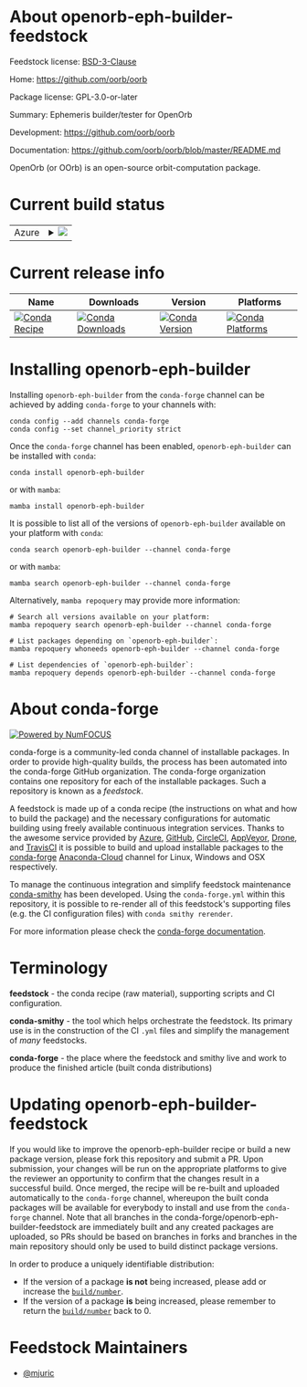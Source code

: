 About openorb-eph-builder-feedstock
===================================

Feedstock license: [BSD-3-Clause](https://github.com/conda-forge/openorb-eph-builder-feedstock/blob/main/LICENSE.txt)

Home: https://github.com/oorb/oorb

Package license: GPL-3.0-or-later

Summary: Ephemeris builder/tester for OpenOrb

Development: https://github.com/oorb/oorb

Documentation: https://github.com/oorb/oorb/blob/master/README.md

OpenOrb (or OOrb) is an open-source orbit-computation package.


Current build status
====================


<table>
    
  <tr>
    <td>Azure</td>
    <td>
      <details>
        <summary>
          <a href="https://dev.azure.com/conda-forge/feedstock-builds/_build/latest?definitionId=3139&branchName=main">
            <img src="https://dev.azure.com/conda-forge/feedstock-builds/_apis/build/status/openorb-eph-builder-feedstock?branchName=main">
          </a>
        </summary>
        <table>
          <thead><tr><th>Variant</th><th>Status</th></tr></thead>
          <tbody><tr>
              <td>linux_64_numpy1.22python3.10.____cpython</td>
              <td>
                <a href="https://dev.azure.com/conda-forge/feedstock-builds/_build/latest?definitionId=3139&branchName=main">
                  <img src="https://dev.azure.com/conda-forge/feedstock-builds/_apis/build/status/openorb-eph-builder-feedstock?branchName=main&jobName=linux&configuration=linux%20linux_64_numpy1.22python3.10.____cpython" alt="variant">
                </a>
              </td>
            </tr><tr>
              <td>linux_64_numpy1.22python3.8.____cpython</td>
              <td>
                <a href="https://dev.azure.com/conda-forge/feedstock-builds/_build/latest?definitionId=3139&branchName=main">
                  <img src="https://dev.azure.com/conda-forge/feedstock-builds/_apis/build/status/openorb-eph-builder-feedstock?branchName=main&jobName=linux&configuration=linux%20linux_64_numpy1.22python3.8.____cpython" alt="variant">
                </a>
              </td>
            </tr><tr>
              <td>linux_64_numpy1.22python3.9.____cpython</td>
              <td>
                <a href="https://dev.azure.com/conda-forge/feedstock-builds/_build/latest?definitionId=3139&branchName=main">
                  <img src="https://dev.azure.com/conda-forge/feedstock-builds/_apis/build/status/openorb-eph-builder-feedstock?branchName=main&jobName=linux&configuration=linux%20linux_64_numpy1.22python3.9.____cpython" alt="variant">
                </a>
              </td>
            </tr><tr>
              <td>linux_64_numpy1.23python3.11.____cpython</td>
              <td>
                <a href="https://dev.azure.com/conda-forge/feedstock-builds/_build/latest?definitionId=3139&branchName=main">
                  <img src="https://dev.azure.com/conda-forge/feedstock-builds/_apis/build/status/openorb-eph-builder-feedstock?branchName=main&jobName=linux&configuration=linux%20linux_64_numpy1.23python3.11.____cpython" alt="variant">
                </a>
              </td>
            </tr><tr>
              <td>osx_64_numpy1.22python3.10.____cpython</td>
              <td>
                <a href="https://dev.azure.com/conda-forge/feedstock-builds/_build/latest?definitionId=3139&branchName=main">
                  <img src="https://dev.azure.com/conda-forge/feedstock-builds/_apis/build/status/openorb-eph-builder-feedstock?branchName=main&jobName=osx&configuration=osx%20osx_64_numpy1.22python3.10.____cpython" alt="variant">
                </a>
              </td>
            </tr><tr>
              <td>osx_64_numpy1.22python3.8.____cpython</td>
              <td>
                <a href="https://dev.azure.com/conda-forge/feedstock-builds/_build/latest?definitionId=3139&branchName=main">
                  <img src="https://dev.azure.com/conda-forge/feedstock-builds/_apis/build/status/openorb-eph-builder-feedstock?branchName=main&jobName=osx&configuration=osx%20osx_64_numpy1.22python3.8.____cpython" alt="variant">
                </a>
              </td>
            </tr><tr>
              <td>osx_64_numpy1.22python3.9.____cpython</td>
              <td>
                <a href="https://dev.azure.com/conda-forge/feedstock-builds/_build/latest?definitionId=3139&branchName=main">
                  <img src="https://dev.azure.com/conda-forge/feedstock-builds/_apis/build/status/openorb-eph-builder-feedstock?branchName=main&jobName=osx&configuration=osx%20osx_64_numpy1.22python3.9.____cpython" alt="variant">
                </a>
              </td>
            </tr><tr>
              <td>osx_64_numpy1.23python3.11.____cpython</td>
              <td>
                <a href="https://dev.azure.com/conda-forge/feedstock-builds/_build/latest?definitionId=3139&branchName=main">
                  <img src="https://dev.azure.com/conda-forge/feedstock-builds/_apis/build/status/openorb-eph-builder-feedstock?branchName=main&jobName=osx&configuration=osx%20osx_64_numpy1.23python3.11.____cpython" alt="variant">
                </a>
              </td>
            </tr>
          </tbody>
        </table>
      </details>
    </td>
  </tr>
</table>

Current release info
====================

| Name | Downloads | Version | Platforms |
| --- | --- | --- | --- |
| [![Conda Recipe](https://img.shields.io/badge/recipe-openorb--eph--builder-green.svg)](https://anaconda.org/conda-forge/openorb-eph-builder) | [![Conda Downloads](https://img.shields.io/conda/dn/conda-forge/openorb-eph-builder.svg)](https://anaconda.org/conda-forge/openorb-eph-builder) | [![Conda Version](https://img.shields.io/conda/vn/conda-forge/openorb-eph-builder.svg)](https://anaconda.org/conda-forge/openorb-eph-builder) | [![Conda Platforms](https://img.shields.io/conda/pn/conda-forge/openorb-eph-builder.svg)](https://anaconda.org/conda-forge/openorb-eph-builder) |

Installing openorb-eph-builder
==============================

Installing `openorb-eph-builder` from the `conda-forge` channel can be achieved by adding `conda-forge` to your channels with:

```
conda config --add channels conda-forge
conda config --set channel_priority strict
```

Once the `conda-forge` channel has been enabled, `openorb-eph-builder` can be installed with `conda`:

```
conda install openorb-eph-builder
```

or with `mamba`:

```
mamba install openorb-eph-builder
```

It is possible to list all of the versions of `openorb-eph-builder` available on your platform with `conda`:

```
conda search openorb-eph-builder --channel conda-forge
```

or with `mamba`:

```
mamba search openorb-eph-builder --channel conda-forge
```

Alternatively, `mamba repoquery` may provide more information:

```
# Search all versions available on your platform:
mamba repoquery search openorb-eph-builder --channel conda-forge

# List packages depending on `openorb-eph-builder`:
mamba repoquery whoneeds openorb-eph-builder --channel conda-forge

# List dependencies of `openorb-eph-builder`:
mamba repoquery depends openorb-eph-builder --channel conda-forge
```


About conda-forge
=================

[![Powered by
NumFOCUS](https://img.shields.io/badge/powered%20by-NumFOCUS-orange.svg?style=flat&colorA=E1523D&colorB=007D8A)](https://numfocus.org)

conda-forge is a community-led conda channel of installable packages.
In order to provide high-quality builds, the process has been automated into the
conda-forge GitHub organization. The conda-forge organization contains one repository
for each of the installable packages. Such a repository is known as a *feedstock*.

A feedstock is made up of a conda recipe (the instructions on what and how to build
the package) and the necessary configurations for automatic building using freely
available continuous integration services. Thanks to the awesome service provided by
[Azure](https://azure.microsoft.com/en-us/services/devops/), [GitHub](https://github.com/),
[CircleCI](https://circleci.com/), [AppVeyor](https://www.appveyor.com/),
[Drone](https://cloud.drone.io/welcome), and [TravisCI](https://travis-ci.com/)
it is possible to build and upload installable packages to the
[conda-forge](https://anaconda.org/conda-forge) [Anaconda-Cloud](https://anaconda.org/)
channel for Linux, Windows and OSX respectively.

To manage the continuous integration and simplify feedstock maintenance
[conda-smithy](https://github.com/conda-forge/conda-smithy) has been developed.
Using the ``conda-forge.yml`` within this repository, it is possible to re-render all of
this feedstock's supporting files (e.g. the CI configuration files) with ``conda smithy rerender``.

For more information please check the [conda-forge documentation](https://conda-forge.org/docs/).

Terminology
===========

**feedstock** - the conda recipe (raw material), supporting scripts and CI configuration.

**conda-smithy** - the tool which helps orchestrate the feedstock.
                   Its primary use is in the construction of the CI ``.yml`` files
                   and simplify the management of *many* feedstocks.

**conda-forge** - the place where the feedstock and smithy live and work to
                  produce the finished article (built conda distributions)


Updating openorb-eph-builder-feedstock
======================================

If you would like to improve the openorb-eph-builder recipe or build a new
package version, please fork this repository and submit a PR. Upon submission,
your changes will be run on the appropriate platforms to give the reviewer an
opportunity to confirm that the changes result in a successful build. Once
merged, the recipe will be re-built and uploaded automatically to the
`conda-forge` channel, whereupon the built conda packages will be available for
everybody to install and use from the `conda-forge` channel.
Note that all branches in the conda-forge/openorb-eph-builder-feedstock are
immediately built and any created packages are uploaded, so PRs should be based
on branches in forks and branches in the main repository should only be used to
build distinct package versions.

In order to produce a uniquely identifiable distribution:
 * If the version of a package **is not** being increased, please add or increase
   the [``build/number``](https://docs.conda.io/projects/conda-build/en/latest/resources/define-metadata.html#build-number-and-string).
 * If the version of a package **is** being increased, please remember to return
   the [``build/number``](https://docs.conda.io/projects/conda-build/en/latest/resources/define-metadata.html#build-number-and-string)
   back to 0.

Feedstock Maintainers
=====================

* [@mjuric](https://github.com/mjuric/)

